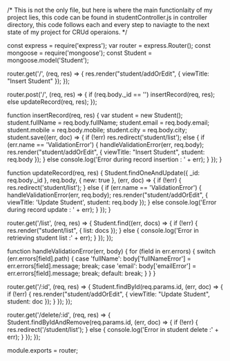 
/*
This is not the only file, but here is where the main functionlaity of my project lies, this code can be found in 
studentController.js in controller directory,
this code follows each and every step to naviagte to the next state of my project for CRUd operaions.
*/

const express = require('express');
var router = express.Router();
const mongoose = require('mongoose');
const Student = mongoose.model('Student');

router.get('/', (req, res) => {
    res.render("student/addOrEdit", {
        viewTitle: "Insert Student"
    });
});

router.post('/', (req, res) => {
    if (req.body._id == '')
        insertRecord(req, res);
        else
        updateRecord(req, res);
});


function insertRecord(req, res) {
    var student = new Student();
    student.fullName = req.body.fullName;
    student.email = req.body.email;
    student.mobile = req.body.mobile;
    student.city = req.body.city;
    student.save((err, doc) => {
        if (!err)
            res.redirect('student/list');
        else {
            if (err.name == 'ValidationError') {
                handleValidationError(err, req.body);
                res.render("student/addOrEdit", {
                    viewTitle: "Insert Student",
                    student: req.body
                });
            }
            else
                console.log('Error during record insertion : ' + err);
        }
    });
}

function updateRecord(req, res) {
    Student.findOneAndUpdate({ _id: req.body._id }, req.body, { new: true }, (err, doc) => {
        if (!err) { res.redirect('student/list'); }
        else {
            if (err.name == 'ValidationError') {
                handleValidationError(err, req.body);
                res.render("student/addOrEdit", {
                    viewTitle: 'Update Student',
                    student: req.body
                });
            }
            else
                console.log('Error during record update : ' + err);
        }
    });
}


router.get('/list', (req, res) => {
    Student.find((err, docs) => {
        if (!err) {
            res.render("student/list", {
                list: docs
            });
        }
        else {
            console.log('Error in retrieving student list :' + err);
        }
    });
});


function handleValidationError(err, body) {
    for (field in err.errors) {
        switch (err.errors[field].path) {
            case 'fullName':
                body['fullNameError'] = err.errors[field].message;
                break;
            case 'email':
                body['emailError'] = err.errors[field].message;
                break;
            default:
                break;
        }
    }
}

router.get('/:id', (req, res) => {
    Student.findById(req.params.id, (err, doc) => {
        if (!err) {
            res.render("student/addOrEdit", {
                viewTitle: "Update Student",
                student: doc
            });
        }
    });
});

router.get('/delete/:id', (req, res) => {
    Student.findByIdAndRemove(req.params.id, (err, doc) => {
        if (!err) {
            res.redirect('/student/list');
        }
        else { console.log('Error in student delete :' + err); }
    });
});

module.exports = router;
